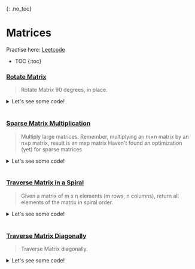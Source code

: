 {: .no_toc}
# Matrices
Practise here: [Leetcode](https://leetcode.com/list/?selectedList=9dunhxke)

- TOC
{:toc}

### [Rotate Matrix](https://leetcode.com/problems/rotate-image/)

> Rotate Matrix 90 degrees, in place.

<details><summary markdown="span">Let's see some code!</summary>

> Solution using Reverse and Transpose. 
```python
class Solution:
    def rotate(self, A):
        A.reverse()
        for i in range(len(A)):
            for j in range(i):
                A[i][j], A[j][i] = A[j][i], A[i][j]
```

> Solution using a [layered rotation approach](https://stackoverflow.com/questions/42519/how-do-you-rotate-a-two-dimensional-array)

```python
class Solution:
    def rotate(self, m: List[List[int]]) -> None:
        n = len(m)
        layer = n//2
        inner = n//2+n%2
        
        for i in range(layer):
            for j in range(inner):
                tmp = m[i][j]
                
                # It is instructive to do the first two manually to visualize the indices mutate:
                # Swap 0,0 with 2,0
                # Swap 0,1 with 1,0
                # Or ==> m[0][j] with m[~j][0]
                # Or ==> m[i][j] with m[~j][i]
                m[i][j] = m[~j][i]
                m[~j][i] = m[~i][~j]
                m[~i][~j] = m[j][~i]
                m[j][~i] = tmp

```

</details>
<BR>

### [Sparse Matrix Multiplication](https://leetcode.com/problems/sparse-matrix-multiplication/)

> Multiply large matrices. 
> Remember, multiplying an m×n matrix by an n×p matrix, result is an mxp matrix
> Haven't found an optimization (yet) for sparse matrices

<details><summary markdown="span">Let's see some code!</summary>

```python
class Solution:
    def multiply(self, A, B):
        def dotProduct(x, y):
            return sum(a * b for a, b in zip(x, y))

        # To multiply an m×n matrix by an n×p matrix, the n's must be the same,
        # and the result is an m×p matrix.

        # Inner expression is column, outside rows
        res = [[0 for x in range(len(B[0]))] for y in range(len(A))]

        for i in range(len(A)):
            for j in range(len(B[0])):
                res[i][j] = dotProduct(A[i], [x[j] for x in B])

        return res
```

</details>
<BR>

### [Traverse Matrix in a Spiral](https://leetcode.com/problems/spiral-matrix/)
> Given a matrix of m x n elements (m rows, n columns), return all elements of the matrix in spiral order.
 
<details><summary markdown="span">Let's see some code!</summary>

```python
class Solution:
    def spiralOrder(self, m: List[List[int]]) -> List[int]:
        def add(t1):
            nonlocal r, c
            r, c = r + t1[0], c + t1[1]

        def sub(t1):
            nonlocal r, c
            r, c = r - t1[0], c - t1[1]

        directions = [(0, 1), (1, 0), (0, -1), (-1, 0)]
        res = []
        count = 0
        total = len(m) * len(m[0])

        curr = 0
        r, c = 0, 0
        while count < total:
            res.append(m[r][c])
            m[r][c] = 'z'
            count += 1
            add(directions[curr])

            if r not in range(len(m)) or c not in range(len(m[0])) or m[r][c] == 'z':
                sub(directions[curr])
                curr = (curr + 1) % 4
                add(directions[curr])

        return res

class Solution:
    def spiralOrder(self, m: List[List[int]]) -> List[int]:

        def solve(m, accum = [] ):
            if len(m)==0:
                return accum
            else:
                accum += list(m.pop(0))
                m = list(zip(*m))[::-1]
                return solve(m, accum)

        return solve(m)
```
</details>
<BR>

### [Traverse Matrix Diagonally](https://leetcode.com/problems/diagonal-traverse/)

> Traverse Matrix diagonally.

<details><summary markdown="span">Let's see some code!</summary>

```python
class Solution:
    def findDiagonalOrder(self, matrix: List[List[int]]) -> List[int]:
        m = len(matrix)
        n = len(matrix[0])
        start = [(0,i) for i in range(n)] + [(j,n-1) for j in range(1,m)]
        
        res = []
        count = 0
        for r,c in start:
            tmp = []
            while r in range(m) and c in range(n):
                tmp.append(matrix[r][c])
                r+=1
                c-=1
            
            if count %2 ==0:
                tmp.reverse()
                
            count+=1
            res+= tmp
        
        return res
```

</details>
<BR>